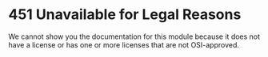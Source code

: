 # 451 Unavailable for Legal Reasons

We cannot show you the documentation for this module because it does not have a license or has one or more licenses that are not OSI-approved.
